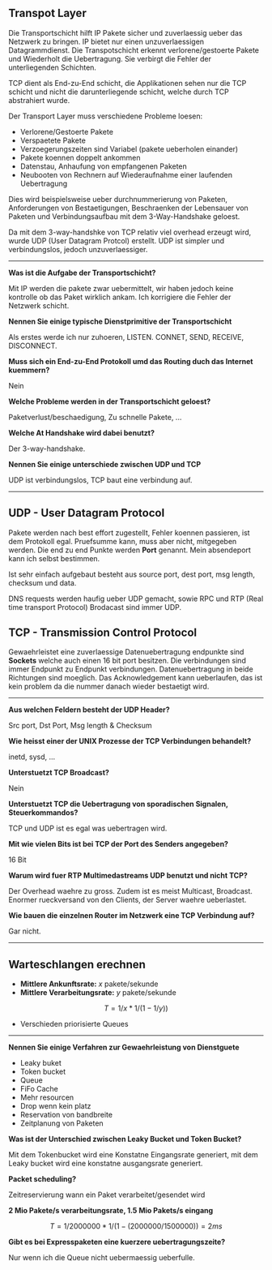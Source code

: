 ## Transpot Layer

Die Transportschicht hilft IP Pakete sicher und zuverlaessig
ueber das Netzwerk zu bringen. IP bietet nur einen unzuverlaessigen Datagrammdienst.
Die Transpotschicht erkennt verlorene/gestoerte Pakete und Wiederholt die Uebertragung.
Sie verbirgt die Fehler der unterliegenden Schichten.

TCP dient als End-zu-End schicht, die Applikationen sehen nur die TCP schicht
und nicht die darunterliegende schicht, welche durch TCP abstrahiert wurde.

Der Transport Layer muss verschiedene Probleme loesen:

 - Verlorene/Gestoerte Pakete
 - Verspaetete Pakete
 - Verzoegerungszeiten sind Variabel (pakete ueberholen einander)
 - Pakete koennen doppelt ankommen
 - Datenstau, Anhaufung von empfangenen Paketen
 - Neubooten von Rechnern auf Wiederaufnahme einer laufenden Uebertragung

Dies wird beispielsweise ueber durchnummerierung von Paketen, Anforderungen
von Bestaetigungen, Beschraenken der Lebensauer von Paketen und
Verbindungsaufbau mit dem 3-Way-Handshake geloest.

Da mit dem 3-way-handshke von TCP relativ viel overhead erzeugt wird,
wurde UDP (User Datagram Protcol) erstellt.
UDP ist simpler und verbindungslos, jedoch unzuverlaessiger.

---

**Was ist die Aufgabe der Transportschicht?**

Mit IP werden die pakete zwar uebermittelt, wir haben jedoch keine
kontrolle ob das Paket wirklich ankam. Ich korrigiere die Fehler
der Netzwerk schicht.

**Nennen Sie einige typische Dienstprimitive der Transportschicht**

Als erstes werde ich nur zuhoeren, LISTEN. CONNET, SEND, RECEIVE, DISCONNECT.

**Muss sich ein End-zu-End Protokoll umd das Routing duch das Internet kuemmern?**

Nein

**Welche Probleme werden in der Transportschicht geloest?**

Paketverlust/beschaedigung, Zu schnelle Pakete, ...

**Welche At Handshake wird dabei benutzt?**

Der 3-way-handshake.

**Nennen Sie einige unterschiede zwischen UDP und TCP**

UDP ist verbindungslos, TCP baut eine verbindung auf.

---

## UDP -  User Datagram Protocol

Pakete werden nach best effort zugestellt, Fehler koennen passieren, ist dem
Protokoll egal. Pruefsumme kann, muss aber nicht, mitgegeben werden.
Die end zu end Punkte werden **Port** genannt. Mein absendeport
kann ich selbst bestimmen.

Ist sehr einfach aufgebaut besteht aus source port, dest port, msg length, checksum
und data.

DNS requests werden haufig ueber UDP gemacht, sowie RPC und RTP (Real time transport Protocol)
Brodacast sind immer UDP.

## TCP - Transmission Control Protocol

Gewaehrleistet eine zuverlaessige Datenuebertragung endpunkte sind **Sockets** welche auch
einen 16 bit port besitzen. Die verbindungen sind immer Endpunkt zu Endpunkt verbindungen.
Datenuebertragung in beide Richtungen sind moeglich.
Das Acknowledgement kann ueberlaufen, das ist kein problem da
die nummer danach wieder bestaetigt wird.

---

**Aus welchen Feldern besteht der UDP Header?**

Src port, Dst Port, Msg length & Checksum

**Wie heisst einer der UNIX Prozesse der TCP Verbindungen behandelt?**

inetd, sysd, ...

**Unterstuetzt TCP Broadcast?**

Nein

**Unterstuetzt TCP die Uebertragung von sporadischen Signalen, Steuerkommandos?**

TCP und UDP ist es egal was uebertragen wird.

**Mit wie vielen Bits ist bei TCP der Port des Senders angegeben?**

16 Bit

**Warum wird fuer RTP Multimedastreams UDP benutzt und nicht TCP?**

Der Overhead waehre zu gross. Zudem ist es meist Multicast, Broadcast.
Enormer rueckversand von den Clients, der Server waehre ueberlastet.

**Wie bauen die einzelnen Router im Netzwerk eine TCP Verbindung auf?**

Gar nicht.

---

## Warteschlangen erechnen

 - **Mittlere Ankunftsrate:** *x* pakete/sekunde
 - **Mittlere Verarbeitungsrate:** *y* pakete/sekunde

```math
T = 1/x * 1/(1-1/y))
```

 - Verschieden priorisierte Queues

---

**Nennen Sie einige Verfahren zur Gewaehrleistung von Dienstguete**

 - Leaky buket
 - Token bucket
 - Queue
 - FiFo Cache
 - Mehr resourcen
 - Drop wenn kein platz
 - Reservation von bandbreite
 - Zeitplanung von Paketen

**Was ist der Unterschied zwischen Leaky Bucket und Token Bucket?**

Mit dem Tokenbucket wird eine Konstatne Eingangsrate generiert, mit dem
Leaky bucket wird eine konstatne ausgangsrate generiert.

**Packet scheduling?**

Zeitreservierung wann ein Paket verarbeitet/gesendet wird

**2 Mio Pakete/s verarbeitungsrate, 1.5 Mio Pakets/s eingang**

```math
T = 1/2000000 * 1/(1-(2000000/1500000)) = 2ms
```

**Gibt es bei Expresspaketen eine kuerzere uebertragungszeite?**

Nur wenn ich die Queue nicht uebermaessig ueberfulle.
